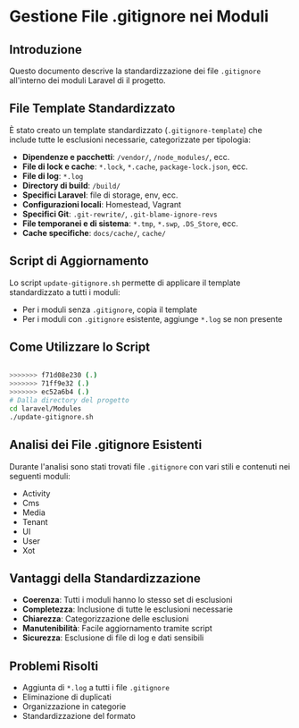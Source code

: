 # Gestione File .gitignore nei Moduli

## Introduzione

Questo documento descrive la standardizzazione dei file `.gitignore` all'interno dei moduli Laravel di il progetto.

## File Template Standardizzato

È stato creato un template standardizzato (`.gitignore-template`) che include tutte le esclusioni necessarie, categorizzate per tipologia:

- **Dipendenze e pacchetti**: `/vendor/`, `/node_modules/`, ecc.
- **File di lock e cache**: `*.lock`, `*.cache`, `package-lock.json`, ecc.
- **File di log**: `*.log`
- **Directory di build**: `/build/`
- **Specifici Laravel**: file di storage, env, ecc.
- **Configurazioni locali**: Homestead, Vagrant
- **Specifici Git**: `.git-rewrite/`, `.git-blame-ignore-revs`
- **File temporanei e di sistema**: `*.tmp`, `*.swp`, `.DS_Store`, ecc.
- **Cache specifiche**: `docs/cache/`, `cache/`

## Script di Aggiornamento

Lo script `update-gitignore.sh` permette di applicare il template standardizzato a tutti i moduli:

- Per i moduli senza `.gitignore`, copia il template
- Per i moduli con `.gitignore` esistente, aggiunge `*.log` se non presente

## Come Utilizzare lo Script

```bash

>>>>>>> f71d08e230 (.)
>>>>>>> 71ff9e32 (.)
>>>>>>> ec52a6b4 (.)
# Dalla directory del progetto
cd laravel/Modules
./update-gitignore.sh
```

## Analisi dei File .gitignore Esistenti

Durante l'analisi sono stati trovati file `.gitignore` con vari stili e contenuti nei seguenti moduli:

- Activity
- Cms
- Media
- Tenant
- UI
- User
- Xot

## Vantaggi della Standardizzazione

- **Coerenza**: Tutti i moduli hanno lo stesso set di esclusioni
- **Completezza**: Inclusione di tutte le esclusioni necessarie
- **Chiarezza**: Categorizzazione delle esclusioni
- **Manutenibilità**: Facile aggiornamento tramite script
- **Sicurezza**: Esclusione di file di log e dati sensibili

## Problemi Risolti

- Aggiunta di `*.log` a tutti i file `.gitignore`
- Eliminazione di duplicati
- Organizzazione in categorie
- Standardizzazione del formato 
